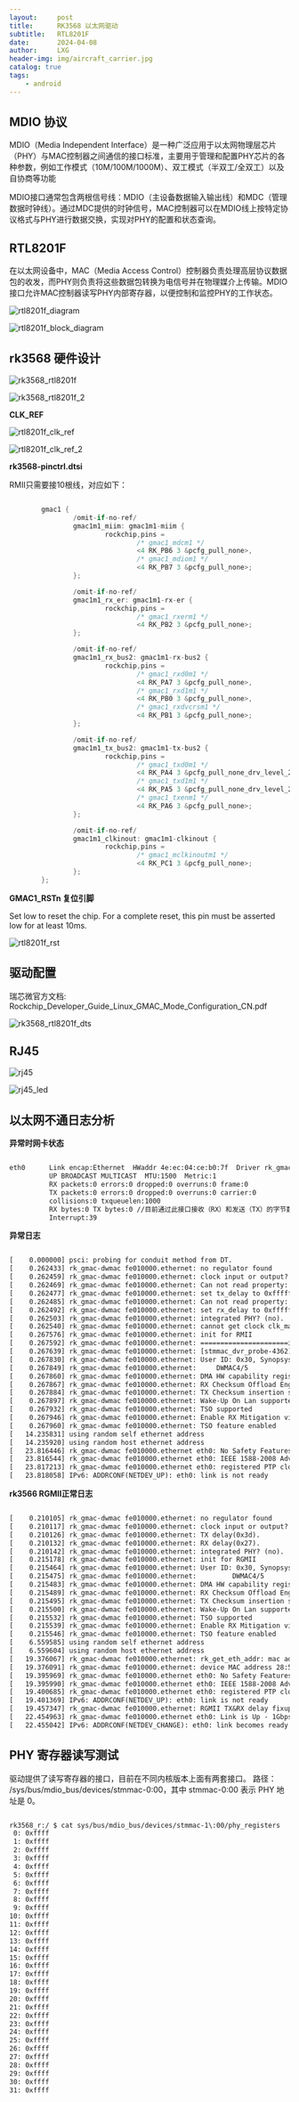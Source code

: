 ```yaml
---
layout:     post
title:      RK3568 以太网驱动
subtitle:   RTL8201F
date:       2024-04-08
author:     LXG
header-img: img/aircraft_carrier.jpg
catalog: true
tags:
    - android
---
```


## MDIO 协议

MDIO（Media Independent Interface）是一种广泛应用于以太网物理层芯片（PHY）与MAC控制器之间通信的接口标准，主要用于管理和配置PHY芯片的各种参数，例如工作模式（10M/100M/1000M）、双工模式（半双工/全双工）以及自协商等功能

MDIO接口通常包含两根信号线：MDIO（主设备数据输入输出线）和MDC（管理数据时钟线）。通过MDC提供的时钟信号，MAC控制器可以在MDIO线上按特定协议格式与PHY进行数据交换，实现对PHY的配置和状态查询。

## RTL8201F

在以太网设备中，MAC（Media Access Control）控制器负责处理高层协议数据包的收发，而PHY则负责将这些数据包转换为电信号并在物理媒介上传输。MDIO接口允许MAC控制器读写PHY内部寄存器，以便控制和监控PHY的工作状态。

![rtl8201f_diagram](/images/hardware/ethernet/rtl8201f_diagram.png)

![rtl8201f_block_diagram](/images/hardware/ethernet/rtl8201f_block_diagram.png)

## rk3568 硬件设计

![rk3568_rtl8201f](/images/hardware/ethernet/rk3568_rtl8201f.png)

![rk3568_rtl8201f_2](/images/hardware/ethernet/rk3568_rtl8201f_2.png)

**CLK_REF**

![rtl8201f_clk_ref](/images/hardware/ethernet/rtl8201f_clk_ref.png)

![rtl8201f_clk_ref_2](/images/hardware/ethernet/rtl8201f_clk_ref_2.png)

**rk3568-pinctrl.dtsi**

RMII只需要接10根线，对应如下：

```c

        gmac1 {
                /omit-if-no-ref/
                gmac1m1_miim: gmac1m1-miim {
                        rockchip,pins =
                                /* gmac1_mdcm1 */
                                <4 RK_PB6 3 &pcfg_pull_none>,
                                /* gmac1_mdiom1 */
                                <4 RK_PB7 3 &pcfg_pull_none>;
                };

                /omit-if-no-ref/
                gmac1m1_rx_er: gmac1m1-rx-er {
                        rockchip,pins =
                                /* gmac1_rxerm1 */
                                <4 RK_PB2 3 &pcfg_pull_none>;
                };

                /omit-if-no-ref/
                gmac1m1_rx_bus2: gmac1m1-rx-bus2 {
                        rockchip,pins =
                                /* gmac1_rxd0m1 */
                                <4 RK_PA7 3 &pcfg_pull_none>,
                                /* gmac1_rxd1m1 */
                                <4 RK_PB0 3 &pcfg_pull_none>,
                                /* gmac1_rxdvcrsm1 */
                                <4 RK_PB1 3 &pcfg_pull_none>;
                };

                /omit-if-no-ref/
                gmac1m1_tx_bus2: gmac1m1-tx-bus2 {
                        rockchip,pins =
                                /* gmac1_txd0m1 */
                                <4 RK_PA4 3 &pcfg_pull_none_drv_level_2>,
                                /* gmac1_txd1m1 */
                                <4 RK_PA5 3 &pcfg_pull_none_drv_level_2>,
                                /* gmac1_txenm1 */
                                <4 RK_PA6 3 &pcfg_pull_none>;
                };

                /omit-if-no-ref/
                gmac1m1_clkinout: gmac1m1-clkinout {
                        rockchip,pins =
                                /* gmac1_mclkinoutm1 */
                                <4 RK_PC1 3 &pcfg_pull_none>;
                };
        };

```

**GMAC1_RSTn 复位引脚**

Set low to reset the chip. For a complete reset, this pin must be asserted low for at least 10ms.

![rtl8201f_rst](/images/hardware/ethernet/rtl8201f_rst.png)

## 驱动配置

瑞芯微官方文档: Rockchip_Developer_Guide_Linux_GMAC_Mode_Configuration_CN.pdf

![rk3568_rtl8201f_dts](/images/hardware/ethernet/rk3568_rtl8201f_dts.png)

## RJ45

![rj45](/images/hardware/ethernet/rj45.png)

![rj45_led](/images/hardware/ethernet/rj45.png)

## 以太网不通日志分析

**异常时网卡状态**

```txt

eth0      Link encap:Ethernet  HWaddr 4e:ec:04:ce:b0:7f  Driver rk_gmac-dwmac // 以太网控制器的驱动程序
          UP BROADCAST MULTICAST  MTU:1500  Metric:1
          RX packets:0 errors:0 dropped:0 overruns:0 frame:0 
          TX packets:0 errors:0 dropped:0 overruns:0 carrier:0 
          collisions:0 txqueuelen:1000 
          RX bytes:0 TX bytes:0 //目前通过此接口接收（RX）和发送（TX）的字节数均为零，表示尚未通过此接口传输任何数据。
          Interrupt:39 

```

**异常日志**

```txt

[    0.000000] psci: probing for conduit method from DT.
[    0.262433] rk_gmac-dwmac fe010000.ethernet: no regulator found
[    0.262459] rk_gmac-dwmac fe010000.ethernet: clock input or output? (output).
[    0.262469] rk_gmac-dwmac fe010000.ethernet: Can not read property: tx_delay.
[    0.262477] rk_gmac-dwmac fe010000.ethernet: set tx_delay to 0xffffffff
[    0.262485] rk_gmac-dwmac fe010000.ethernet: Can not read property: rx_delay.
[    0.262492] rk_gmac-dwmac fe010000.ethernet: set rx_delay to 0xffffffff
[    0.262503] rk_gmac-dwmac fe010000.ethernet: integrated PHY? (no).
[    0.262540] rk_gmac-dwmac fe010000.ethernet: cannot get clock clk_mac_ref
[    0.267576] rk_gmac-dwmac fe010000.ethernet: init for RMII
[    0.267592] rk_gmac-dwmac fe010000.ethernet: ======================init for RMII================
[    0.267639] rk_gmac-dwmac fe010000.ethernet: [stmmac_dvr_probe-4362]led_status_value = 0x6940
[    0.267830] rk_gmac-dwmac fe010000.ethernet: User ID: 0x30, Synopsys ID: 0x51
[    0.267849] rk_gmac-dwmac fe010000.ethernet: 	DWMAC4/5
[    0.267860] rk_gmac-dwmac fe010000.ethernet: DMA HW capability register supported
[    0.267867] rk_gmac-dwmac fe010000.ethernet: RX Checksum Offload Engine supported
[    0.267884] rk_gmac-dwmac fe010000.ethernet: TX Checksum insertion supported
[    0.267897] rk_gmac-dwmac fe010000.ethernet: Wake-Up On Lan supported
[    0.267932] rk_gmac-dwmac fe010000.ethernet: TSO supported
[    0.267946] rk_gmac-dwmac fe010000.ethernet: Enable RX Mitigation via HW Watchdog Timer
[    0.267960] rk_gmac-dwmac fe010000.ethernet: TSO feature enabled
[   14.235831] using random self ethernet address
[   14.235920] using random host ethernet address
[   23.816446] rk_gmac-dwmac fe010000.ethernet eth0: No Safety Features support found
[   23.816544] rk_gmac-dwmac fe010000.ethernet eth0: IEEE 1588-2008 Advanced Timestamp supported
[   23.817213] rk_gmac-dwmac fe010000.ethernet eth0: registered PTP clock
[   23.818058] IPv6: ADDRCONF(NETDEV_UP): eth0: link is not ready

```

**rk3566 RGMII正常日志**

```txt

[    0.210105] rk_gmac-dwmac fe010000.ethernet: no regulator found
[    0.210117] rk_gmac-dwmac fe010000.ethernet: clock input or output? (output).
[    0.210126] rk_gmac-dwmac fe010000.ethernet: TX delay(0x3d).
[    0.210132] rk_gmac-dwmac fe010000.ethernet: RX delay(0x27).
[    0.210142] rk_gmac-dwmac fe010000.ethernet: integrated PHY? (no).
[    0.215178] rk_gmac-dwmac fe010000.ethernet: init for RGMII
[    0.215464] rk_gmac-dwmac fe010000.ethernet: User ID: 0x30, Synopsys ID: 0x51
[    0.215475] rk_gmac-dwmac fe010000.ethernet:         DWMAC4/5
[    0.215483] rk_gmac-dwmac fe010000.ethernet: DMA HW capability register supported
[    0.215489] rk_gmac-dwmac fe010000.ethernet: RX Checksum Offload Engine supported
[    0.215495] rk_gmac-dwmac fe010000.ethernet: TX Checksum insertion supported
[    0.215500] rk_gmac-dwmac fe010000.ethernet: Wake-Up On Lan supported
[    0.215532] rk_gmac-dwmac fe010000.ethernet: TSO supported
[    0.215539] rk_gmac-dwmac fe010000.ethernet: Enable RX Mitigation via HW Watchdog Timer
[    0.215546] rk_gmac-dwmac fe010000.ethernet: TSO feature enabled
[    6.559585] using random self ethernet address
[    6.559604] using random host ethernet address
[   19.376067] rk_gmac-dwmac fe010000.ethernet: rk_get_eth_addr: mac address: 28:54:ea:e5:92:e3
[   19.376091] rk_gmac-dwmac fe010000.ethernet: device MAC address 28:54:ea:e5:92:e3
[   19.395969] rk_gmac-dwmac fe010000.ethernet eth0: No Safety Features support found
[   19.395990] rk_gmac-dwmac fe010000.ethernet eth0: IEEE 1588-2008 Advanced Timestamp supported
[   19.400685] rk_gmac-dwmac fe010000.ethernet eth0: registered PTP clock
[   19.401369] IPv6: ADDRCONF(NETDEV_UP): eth0: link is not ready
[   19.457347] rk_gmac-dwmac fe010000.ethernet: RGMII TX&RX delay fixup for YT8511
[   22.454963] rk_gmac-dwmac fe010000.ethernet eth0: Link is Up - 1Gbps/Full - flow control rx/tx
[   22.455042] IPv6: ADDRCONF(NETDEV_CHANGE): eth0: link becomes ready

```

## PHY 寄存器读写测试

驱动提供了读写寄存器的接口，目前在不同内核版本上面有两套接口。
路径： /sys/bus/mdio_bus/devices/stmmac-0:00，其中 stmmac-0:00 表示 PHY 地址是 0。

```txt

rk3568_r:/ $ cat sys/bus/mdio_bus/devices/stmmac-1\:00/phy_registers
 0: 0xffff
 1: 0xffff
 2: 0xffff
 3: 0xffff
 4: 0xffff
 5: 0xffff
 6: 0xffff
 7: 0xffff
 8: 0xffff
 9: 0xffff
10: 0xffff
11: 0xffff
12: 0xffff
13: 0xffff
14: 0xffff
15: 0xffff
16: 0xffff
17: 0xffff
18: 0xffff
19: 0xffff
20: 0xffff
21: 0xffff
22: 0xffff
23: 0xffff
24: 0xffff
25: 0xffff
26: 0xffff
27: 0xffff
28: 0xffff
29: 0xffff
30: 0xffff
31: 0xffff

```









